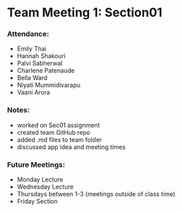 # Team Meeting 1: Section01

### Attendance: 
* Emily Thai
* Hannah Shakouri
* Palvi Sabherwal
* Charlene Patenaude
* Bella Ward 
* Niyati Mummidivarapu
* Vaani Arora

### Notes:
* worked on Sec01 assignment
* created team GitHub repo
* added .md files to team folder
* discussed app idea and meeting times

### Future Meetings:
* Monday Lecture
* Wednesday Lecture
* Thursdays between 1-3 (meetings outside of class time)
* Friday Section
